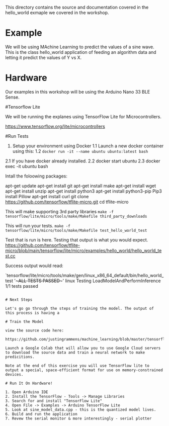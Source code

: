 This directory contains the source and documentation covered in the hello_world exmaple we covered in the workshop.

# Example

We will be using MAchine Learning to predict the values of a sine wave. This is the class hello_world application of feeding an algorithm data and letting it predict the values of Y vs X.

# Hardware

Our examples in this workshop will be using the Arduino Nano 33 BLE Sense. 

#Tensorflow Lite

We will be running the explanes using TensorFlow Lite for Microcontrollers.

https://www.tensorflow.org/lite/microcontrollers

#Run Tests

1. Setup your environment using Docker
1.1 Launch a new docker container using this:
1.2 `docker run -it --name ubuntu ubuntu:latest bash`

2.1 If you have docker already installed.
2.2 docker start ubuntu
2.3 docker exec -it ubuntu bash

Intall the foloowing packages:

apt-get update
apt-get install git
apt-get install make
apt-get install wget
apt-get install unzip
apt-get install python3
apt-get install python3-pip
Pip3 install Pillow
apt-get install curl
git clone https://github.com/tensorflow/tflite-micro.git
cd tflite-micro

This will make supporting 3rd party libraries
`make -f tensorflow/lite/micro/tools/make/Makefile third_party_downloads`

This will run your tests.
`make -f tensorflow/lite/micro/tools/make/Makefile test_hello_world_test`

Test that is run is here. Testing that output is what you would expect.
https://github.com/tensorflow/tflite-micro/blob/main/tensorflow/lite/micro/examples/hello_world/hello_world_test.cc

Success output would read:

`tensorflow/lite/micro/tools/make/gen/linux_x86_64_default/bin/hello_world_test '~~~ALL TESTS PASSED~~~' linux
Testing LoadModelAndPerformInference
1/1 tests passed
~~~ALL TESTS PASSED~~~`

# Next Steps

Let's go go through the steps of training the model. The output of this process is having a 

# Train the Model

view the source code here:

https://github.com/justingrammens/machine_learning/blob/master/tensorflow/lite/micro/examples/hello_world/train/train_hello_world_model.ipynb

Launch a Google Colab that will allow you to use Google Cloud servers to download the source data and train a neural network to make predicitions.

Note at the end of this exercise you will use TensorFlow lite to output a special, space-efficient format for use on memory-constrained devices.

# Run It On Hardware!

1. Open Arduino IDE
2. Install the TensorFlow - Tools -> Manage Libraries
3. Search for and install "TensorFlow Lite"
4. Open File -> Examples -> Arduino TensorFlow Lite
5. Look at sine_model_data.cpp - this is the quantized model lives.
6. Build and run the application
7. Revew the serial monitor & more interestingly - serial plotter

